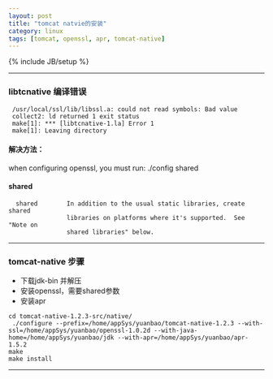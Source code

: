 ```yaml
---
layout: post
title: "tomcat natvie的安装"
category: linux
tags: [tomcat, openssl, apr, tomcat-native]
---
```

{% include JB/setup %}

*****

### libtcnative 编译错误

```
 /usr/local/ssl/lib/libssl.a: could not read symbols: Bad value
 collect2: ld returned 1 exit status
 make[1]: *** [libtcnative-1.la] Error 1
 make[1]: Leaving directory
```

#### 解决方法：

when configuring openssl, you must run: 
 ./config shared

#### shared

```
  shared        In addition to the usual static libraries, create shared
                libraries on platforms where it's supported.  See "Note on
                shared libraries" below.
```

*****

### tomcat-native 步骤

* 下载jdk-bin 并解压
* 安装openssl，需要shared参数
* 安装apr

```
cd tomcat-native-1.2.3-src/native/
 ./configure --prefix=/home/appSys/yuanbao/tomcat-native-1.2.3 --with-ssl=/home/appSys/yuanbao/openssl-1.0.2d --with-java-home=/home/appSys/yuanbao/jdk --with-apr=/home/appSys/yuanbao/apr-1.5.2
make
make install
```

*****
